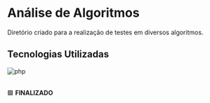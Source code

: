 # Análise de Algoritmos

Diretório criado para a realização de testes em diversos algoritmos.

## Tecnologias Utilizadas
<div style="display: inline_block">
  <img align="center" alt="php" src="https://img.shields.io/badge/C-00599C?style=for-the-badge&logo=c&logoColor=white"/>
</div>

<br />

🟩 **FINALIZADO**
